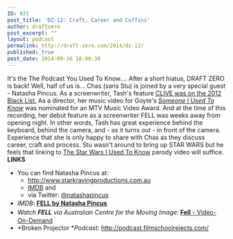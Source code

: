 ```yaml
---
ID: 831
post_title: 'DZ-12: Craft, Career and Coffins'
author: draftzero
post_excerpt: ""
layout: podcast
permalink: http://draft-zero.com/2014/dz-12/
published: true
post_date: 2014-09-16 18:00:38
---
```

It's the The Podcast You Used To Know…. After a short hiatus, DRAFT ZERO is back! Well, half of us is... Chas (sans Stu) is joined by a very special guest - Natasha Pincus. As a screenwriter, Tash's feature [CLIVE was on the 2012 Black List.][1] As a director, her music video for Goyte's [*Someone I Used To Know*][2] was nominated for an MTV Music Video Award. And at the time of this recording, her debut feature as a screenwriter FELL was weeks away from opening night. In other words, Tash has great experience behind the keyboard, behind the camera, and - as it turns out - in front of the camera. Experience that she is only happy to share with Chas as they discuss career, craft and process. Stu wasn't around to bring up STAR WARS but he feels that linking to [The Star Wars I Used To Know][3] parody video will suffice. **LINKS** 
*   You can find Natasha Pincus at: 
    *   <a title="http://www.starkravingproductions.com.au" href="http://www.starkravingproductions.com.au" target="_blank">http://www.starkravingproductions.com.au</a>
    *   <a href="http://www.imdb.com/name/nm1882224/?ref_=tt_ov_wr" target="_blank">IMDB</a> and
    *   via Twitter: <a title="@natashapincus" href="https://twitter.com/natashapincus" target="_blank">@natashapincus</a>
*   *IMDB*<strong style="line-height: 1.5;">: </strong>**<a href="http://www.imdb.com/title/tt3039280/" target="_blank">FELL </a><a href="http://www.imdb.com/title/tt3039280/" target="_blank"><span style="line-height: 1.5;">by Natasha Pincus</span></a>**
*   <em style="line-height: 1.5;">Watch <strong>FELL</strong> via Australian Centre for the Moving Image: </em><a style="line-height: 1.5;" href="http://www.acmi.net.au/fell-video-on-demand/" target="_blank"><strong>Fell</strong> - Video-On-Demand</a>
*   *Broken Projector **Podcast*: <a href="http://podcast.filmschoolrejects.com/" target="_blank">http://podcast.filmschoolrejects.com/</a>

 [1]: http://deadline.com/2012/12/black-list-2012-winners-390080/
 [2]: https://www.youtube.com/watch?v=8UVNT4wvIGY
 [3]: https://www.youtube.com/watch?v=qJlbPXZEpRE